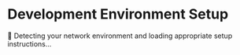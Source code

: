 # Development Environment Setup

<div id="loading-message">
<p>🔄 Detecting your network environment and loading appropriate setup instructions...</p>
</div>

<div id="setup-content">
<!-- Content will be loaded here by JavaScript -->
</div>

<script>
(function() {
    'use strict';
    
    function detectNetwork() {
        const hostname = window.location.hostname;
        console.log('Detecting network for hostname:', hostname);
        
        // Check for corporate network indicators
        const corporatePatterns = [
            /^10\./,
            /^192\.168\./,
            /^172\.(1[6-9]|2[0-9]|3[01])\./,
            /bmw\.com$/,
            /bmwgroup\.com$/
        ];
        
        // Check hostname for corporate patterns
        for (const pattern of corporatePatterns) {
            if (pattern.test(hostname)) {
                console.log('Corporate network detected via hostname');
                return Promise.resolve(true);
            }
        }
        
        // GitHub Pages should always be public
        if (hostname.includes('github.io') || hostname.includes('fwornle')) {
            console.log('GitHub Pages detected - using public mode');
            return Promise.resolve(false);
        }
        
        // Localhost defaults to corporate for testing
        if (hostname === 'localhost' || hostname === '127.0.0.1') {
            console.log('Localhost detected - using corporate mode for testing');
            return Promise.resolve(true);
        }
        
        // Check if we can reach BMW internal service
        return checkInternalService();
    }
    
    function checkInternalService() {
        return new Promise((resolve) => {
            const img = new Image();
            img.onload = () => {
                console.log('BMW internal service reachable - corporate network');
                resolve(true);
            };
            img.onerror = () => {
                console.log('BMW internal service not reachable - public network');
                resolve(false);
            };
            img.src = 'http://10.21.202.14/favicon.ico?' + Date.now();
            
            // Timeout after 2 seconds
            setTimeout(() => {
                console.log('Service check timeout - assuming public network');
                resolve(false);
            }, 2000);
        });
    }
    
    async function loadContent() {
        try {
            const isCorporate = await detectNetwork();
            const targetFile = isCorporate ? 'coder-bmw/' : 'coder-public/';
            
            console.log('Redirecting to:', targetFile);
            
            // Hide loading message
            document.getElementById('loading-message').style.display = 'none';
            
            // Redirect to the appropriate page
            window.location.href = targetFile;
        } catch (error) {
            console.error('Network detection error:', error);
            // Default to public on error
            window.location.href = 'coder-public/';
        }
    }
    
    // Start detection when page loads
    if (document.readyState === 'loading') {
        document.addEventListener('DOMContentLoaded', loadContent);
    } else {
        loadContent();
    }
})();
</script>